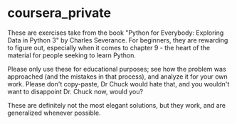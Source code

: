 # coursera_private

These are exercises take from the book "Python for Everybody: Exploring Data in Python 3" by Charles Severance. For beginners, they are rewarding to figure out, especially when it comes to chapter 9 - the heart of the material for people seeking to learn Python.

Please only use these for educational purposes; see how the problem was approached (and the mistakes in that process), and analyze it for your own work. Please don't copy-paste, Dr Chuck would hate that, and you wouldn't want to disappoint Dr. Chuck now, would you?

These are definitely not the most elegant solutions, but they work, and are generalized whenever possible.


